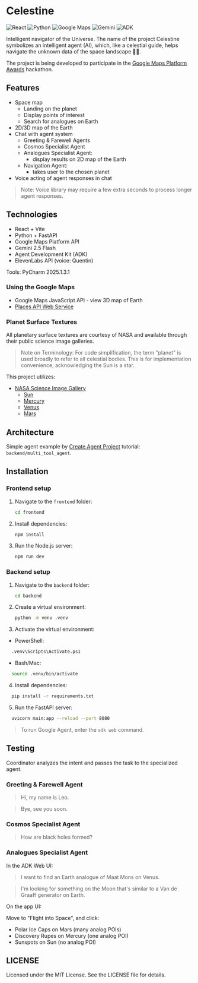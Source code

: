 # Celestine

![React](https://img.shields.io/badge/frontend-React-61DAFB?logo=react&logoColor=white)
![Python](https://img.shields.io/badge/backend-Python-3776AB?logo=python&logoColor=white)
![Google Maps](https://img.shields.io/badge/API-Google%20Maps%20Platform-4285F4?logo=googlemaps&logoColor=white)
![Gemini](https://img.shields.io/badge/AI-Gemini%202.5%20Flash-673AB7?logo=google&logoColor=white)
![ADK](https://img.shields.io/badge/Agent%20Development%20Kit-ADK-34A853?logo=googlecloud&logoColor=white)

Intelligent navigator of the Universe. The name of the project Celestine symbolizes an intelligent agent (AI), which, like a celestial guide, helps navigate the unknown data of the space landscape 🧑‍🚀.

The project is being developed to participate in the [Google Maps Platform Awards](https://devpost.com/software/celestine-rg16km) hackathon.

## Features

- Space map
  - Landing on the planet
  - Display points of interest
  - Search for analogues on Earth
- 2D/3D map of the Earth
- Chat with agent system
  - Greeting & Farewell Agents
  - Cosmos Specialist Agent
  - Analogues Specialist Agent:
    - display results on 2D map of the Earth
  - Navigation Agent:
    - takes user to the chosen planet
- Voice acting of agent responses in chat

> Note: Voice library may require a few extra seconds to process longer agent responses.

## Technologies

- React + Vite
- Python + FastAPI
- Google Maps Platform API
- Gemini 2.5 Flash
- Agent Development Kit (ADK)
- ElevenLabs API (voice: Quentin)

Tools: PyCharm 2025.1.3.1

### Using the Google Maps

- Google Maps JavaScript API - view 3D map of Earth
- [Places API Web Service](https://developers.google.com/maps/documentation/places/web-service)

### Planet Surface Textures

All planetary surface textures are courtesy of NASA and available through their public science image galleries.

> Note on Terminology: For code simplification, the term "planet" is used broadly to refer to all celestial bodies.
This is for implementation convenience, acknowledging the Sun is a star.

This project utilizes:

- [NASA Science Image Gallery](https://science.nasa.gov/gallery)
  - [Sun](https://science.nasa.gov/image-detail/amf-gsfc_20171208_archive_e001435/)
  - [Mercury](https://science.nasa.gov/image-detail/pia19422-mercury/)
  - [Venus](https://science.nasa.gov/image-detail/amf-ba0639bb-149b-4e6a-91c7-be0b928c7897/)
  - [Mars](https://science.nasa.gov/image-detail/amf-pia02653/)

## Architecture

Simple agent example by [Create Agent Project](https://google.github.io/adk-docs/get-started/quickstart/#create-agent-project) tutorial: `backend/multi_tool_agent`.

## Installation

### Frontend setup

1. Navigate to the `frontend` folder:
    ```bash  
    cd frontend
    ```

2. Install dependencies:
    ```bash
    npm install
    ```

3. Run the Node.js server:
    ```bash
    npm run dev
    ```

### Backend setup

1. Navigate to the `backend` folder:
    ```bash  
    cd backend
    ```

2. Create a virtual environment:
    ```bash  
    python -m venv .venv 
    ```

3. Activate the virtual environment:
- PowerShell:
```bash  
  .venv\Scripts\Activate.ps1  
 ``` 
- Bash/Mac:
```bash  
  source .venv/bin/activate
  ```

4. Install dependencies:
```bash  
  pip install -r requirements.txt
 ``` 

5. Run the FastAPI server:
```bash  
  uvicorn main:app --reload --port 8080
 ``` 

> To run Google Agent, enter the `adk web` command.

## Testing

Coordinator analyzes the intent and passes the task to the specialized agent.

### Greeting & Farewell Agent

> Hi, my name is Leo.

> Bye, see you soon.

### Cosmos Specialist Agent

> How are black holes formed?

### Analogues Specialist Agent

In the ADK Web UI:

> I want to find an Earth analogue of Maat Mons on Venus.

> I'm looking for something on the Moon that's similar to a Van de Graaff generator on Earth.

On the app UI:

Move to "Flight into Space", and click:

- Polar Ice Caps on Mars (many analog POIs)
- Discovery Rupes on Mercury (one analog POI)
- Sunspots on Sun (no analog POI)

## LICENSE

Licensed under the MIT License. See the LICENSE file for details.